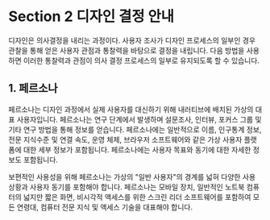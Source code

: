 # Section 2 디자인 결정 안내

디자인은 의사결정을 내리는 과정이다. 사용자 조사가 디자인 프로세스의 일부인 경우 관찰을 통해 얻은 사용자 관점과 통찰력을 바탕으로 결정을 내립니다. 다음 방법을 사용하면 이러한 통찰력과 관점이 의사 결정 프로세스의 일부로 유지되도록 할 수 있습니다.

## 1. 페르소나

페르소나는 디자인 과정에서 실제 사용자를 대신하기 위해 내러티브에 배치된 가상의 대표 사용자입니다. 페르소나는 연구 단계에서 발생하며 설문조사, 인터뷰, 포커스 그룹 및 기타 연구 방법을 통해 정보를 얻습니다. 페르소나에는 일반적으로 이름, 인구통계 정보, 전문 지식수준 및 연결 속도, 운영 체제, 브라우저 소프트웨어와 같은 가상 사용자 플랫폼에 대한 세부 정보가 포함됩니다. 페르소나에는 사용자 목표와 동기에 대한 자세한 정보도 포함됩니다.

보편적인 사용성을 위해 페르소나는 가상의 "일반 사용자"의 경계를 넓혀 다양한 사용 상황과 사용자 동기를 포함해야 합니다. 페르소나는 모바일 장치, 일반적인 노트북 컴퓨터의 넓지만 짧은 화면, 비시각적 액세스를 위한 스크린 리더 소프트웨어를 포함하여 모든 연령대, 컴퓨터 전문 지식 및 액세스 기술을 대표해야 합니다.
